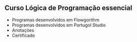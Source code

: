 ## Curso Lógica de Programação essencial

* Programas desenvolvidos em Flowgorithm
* Programas desenvolvidos em Portugol Studio 
* Anotações 
* Certificado
